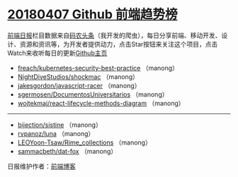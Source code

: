 # [20180407 Github 前端趋势榜](https://github.qdkfweb.cn/date/2018/04/07)

[前端日报](https://qdkfweb.cn/c/news)栏目数据来自[码农头条](https://toutiao.qdkfweb.cn/)（我开发的爬虫），每日分享前端、移动开发、设计、资源和资讯等，为开发者提供动力，点击Star按钮来关注这个项目，点击Watch来收听每日的更新[Github主页](https://github.com/kujian/githubTrending)
* [freach/kubernetes-security-best-practice](https://github.qdkfweb.cn/freach-kubernetes-security-best-practice/) （manong）
* [NightDiveStudios/shockmac](https://github.qdkfweb.cn/nightdivestudios-shockmac/) （manong）
* [jakesgordon/javascript-racer](https://github.qdkfweb.cn/jakesgordon-javascript-racer/) （manong）
* [sgermosen/DocumentosUniversitarios](https://github.qdkfweb.cn/sgermosen-documentosuniversitarios/) （manong）
* [wojtekmaj/react-lifecycle-methods-diagram](https://github.qdkfweb.cn/wojtekmaj-react-lifecycle-methods-diagram/) （manong）

***
* [bijection/sistine](https://github.qdkfweb.cn/bijection-sistine/) （manong）
* [rvpanoz/luna](https://github.qdkfweb.cn/rvpanoz-luna/) （manong）
* [LEOYoon-Tsaw/Rime_collections](https://github.qdkfweb.cn/leoyoon-tsaw-rime_collections/) （manong）
* [sammacbeth/dat-fox](https://github.qdkfweb.cn/sammacbeth-dat-fox/) （manong）

日报维护作者：[前端博客](https://qdkfweb.cn/) 